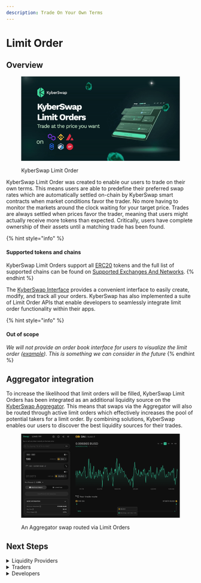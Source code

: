 ```yaml
---
description: Trade On Your Own Terms
---
```


# Limit Order

## Overview

<figure><img src="../../.gitbook/assets/KyberSwap-Launches-Limit-Order.gif" alt=""><figcaption><p>KyberSwap Limit Order</p></figcaption></figure>

KyberSwap Limit Order was created to enable our users to trade on their own terms. This means users are able to predefine their preferred swap rates which are automatically settled on-chain by KyberSwap smart contracts when market conditions favor the trader. No more having to monitor the markets around the clock waiting for your target price. Trades are always settled when prices favor the trader, meaning that users might actually receive more tokens than expected. Critically, users have complete ownership of their assets until a matching trade has been found.

{% hint style="info" %}
#### Supported tokens and chains

KyberSwap Limit Orders support all [ERC20](../../getting-started/foundational-topics/decentralized-finance/tokens.md#token-standards) tokens and the full list of supported chains can be found on [Supported Exchanges And Networks](../../getting-started/supported-exchanges-and-networks.md).
{% endhint %}

The [KyberSwap Interface](https://kyberswap.com/limit/) provides a convenient interface to easily create, modify, and track all your orders. KyberSwap has also implemented a suite of Limit Order APIs that enable developers to  seamlessly integrate limit order functionality within their apps.

{% hint style="info" %}
#### Out of scope

_We will not provide an order book interface for users to visualize the limit order (_[_example_](https://dex.raydium.io/)_). This is something we can consider in the future_
{% endhint %}

## Aggregator integration

To increase the likelihood that limit orders will be filled, KyberSwap Limit Orders has been integrated as an additional liquidity source on the [KyberSwap Aggregator](../kyberswap-aggregator/). This means that swaps via the Aggregator will also be routed through active limit orders which effectively increases the pool of potential takers for a limit order. By combining solutions, KyberSwap enables our users to discover the best liquidity sources for their trades.

<figure><img src="../../.gitbook/assets/image (1) (3).png" alt=""><figcaption><p>An Aggregator swap routed via Limit Orders</p></figcaption></figure>

## Next Steps

<details>

<summary>Liquidity Providers</summary>

* [Discover how limit orders are routed to your pool](concepts/off-chain-relay.md)

</details>

<details>

<summary>Traders</summary>

* [Learn how KyberSwap sources the best liquidity for your swap](concepts/off-chain-relay.md)
* [Trade at your preferred rates on the KyberSwap Interface](../kyberswap-interface/user-guides/trade-at-your-preferred-rates.md)

</details>

<details>

<summary>Developers</summary>

* [Explore key Limit Order concepts](concepts/)
* [Create an order using the Limit Order API](limit-order-api-specification/)
* [View Limit Order contract code and addresses](contracts/)

</details>
